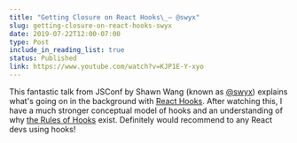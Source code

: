 ```yaml
---
title: "Getting Closure on React Hooks\_– @swyx"
slug: getting-closure-on-react-hooks-swyx
date: 2019-07-22T12:00-07:00
type: Post
include_in_reading_list: true
status: Published
link: https://www.youtube.com/watch?v=KJP1E-Y-xyo
---
```


This fantastic talk from JSConf by Shawn Wang (known as [@swyx](https://twitter.com/swyx)) explains what's going on in the background with [React Hooks](https://reactjs.org/docs/hooks-overview.html). After watching this, I have a much stronger conceptual model of hooks and an understanding of why [the Rules of Hooks](https://reactjs.org/docs/hooks-rules.html) exist. Definitely would recommend to any React devs using hooks!
